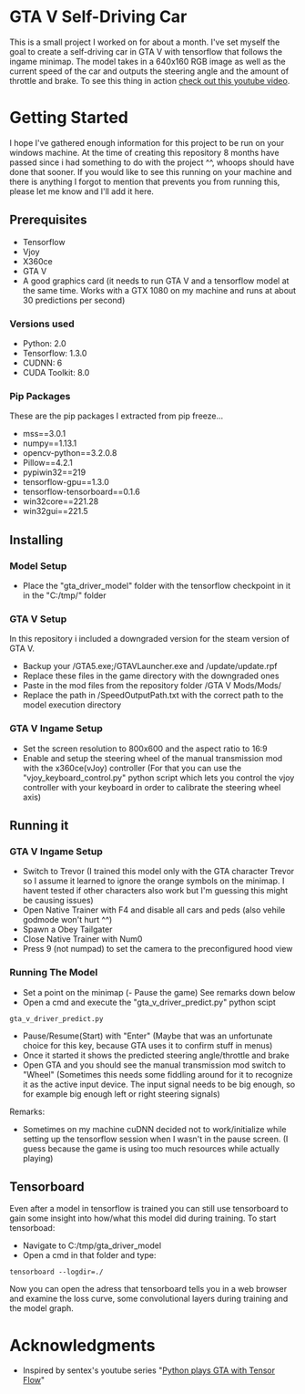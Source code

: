# GTA V Self-Driving Car

This is a small project I worked on for about a month. I've set myself the goal to create a self-driving car in GTA V with tensorflow that follows the ingame minimap. The model takes in a 640x160 RGB image as well as the current speed of the car and outputs the steering angle and the amount of throttle and brake. To see this thing in action [check out this youtube video](https://www.youtube.com/watch?v=7qjLxvY-khA&t=93s).

# Getting Started

I hope I've gathered enough information for this project to be run on your windows machine. At the time of creating this repository 8 months have passed since i had something to do with the project ^^, whoops should have done that sooner. If you would like to see this running on your machine and there is anything I forgot to mention that prevents you from running this, please let me know and I'll add it here.

## Prerequisites

- Tensorflow
- Vjoy
- X360ce
- GTA V
- A good graphics card (it needs to run GTA V and a tensorflow model at the same time. Works with a GTX 1080 on my machine and runs at  about 30 predictions per second)

### Versions used

- Python: 2.0
- Tensorflow: 1.3.0
- CUDNN: 6
- CUDA Toolkit: 8.0

### Pip Packages

These are the pip packages I extracted from pip freeze...

- mss==3.0.1
- numpy==1.13.1
- opencv-python==3.2.0.8
- Pillow==4.2.1
- pypiwin32==219
- tensorflow-gpu==1.3.0
- tensorflow-tensorboard==0.1.6
- win32core==221.28
- win32gui==221.5

## Installing

### Model Setup

- Place the "gta_driver_model" folder with the tensorflow checkpoint in it in the "C:/tmp/" folder

### GTA V Setup

In this repository i included a downgraded version for the steam version of GTA V.

- Backup your /GTA5.exe;/GTAVLauncher.exe and /update/update.rpf
- Replace these files in the game directory with the downgraded ones
- Paste in the mod files from the repository folder /GTA V Mods/Mods/
- Replace the path in /SpeedOutputPath.txt with the correct path to the model execution directory

### GTA V Ingame Setup

- Set the screen resolution to 800x600 and the aspect ratio to 16:9
- Enable and setup the steering wheel of the manual transmission mod with the x360ce(vJoy) controller (For that you can use the "vjoy_keyboard_control.py" python script which lets you control the vjoy controller with your keyboard in order to calibrate the steering wheel axis)

## Running it

### GTA V Ingame Setup

- Switch to Trevor (I trained this model only with the GTA character Trevor so I assume it learned to ignore the orange symbols on the minimap. I havent tested if other characters also work but I'm guessing this might be causing issues)
- Open Native Trainer with F4 and disable all cars and peds (also vehile godmode won't hurt ^^)
- Spawn a Obey Tailgater
- Close Native Trainer with Num0
- Press 9 (not numpad) to set the camera to the preconfigured hood view

### Running The Model

- Set a point on the minimap
(- Pause the game) See remarks down below
- Open a cmd and execute the "gta_v_driver_predict.py" python scipt
```
gta_v_driver_predict.py
```
- Pause/Resume(Start) with "Enter" (Maybe that was an unfortunate choice for this key, because GTA uses it to confirm stuff in menus)
- Once it started it shows the predicted steering angle/throttle and brake
- Open GTA and you should see the manual transmission mod switch to "Wheel" (Sometimes this needs some fiddling around for it to recognize it as the active input device. The input signal needs to be big enough, so for example big enough left or right steering signals)

Remarks:

- Sometimes on my machine cuDNN decided not to work/initialize while setting up the tensorflow session when I wasn't in the pause screen. (I guess because the game is using too much resources while actually playing)

## Tensorboard

Even after a model in tensorflow is trained you can still use tensorboard to gain some insight into how/what this model did during training.
To start tensorboad:

- Navigate to C:/tmp/gta_driver_model
- Open a cmd in that folder and type:
```
tensorboard --logdir=./
```
Now you can open the adress that tensorboard tells you in a web browser and examine the loss curve, some convolutional layers during training and the model graph.

# Acknowledgments

- Inspired by sentex's youtube series "[Python plays GTA with Tensor Flow](https://www.youtube.com/watch?v=ks4MPfMq8aQ&list=PLQVvvaa0QuDeETZEOy4VdocT7TOjfSA8a)"
